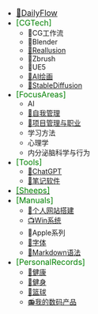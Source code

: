 * <font color=#008000 size=3>[🍔DailyFlow](/ProjectDocs/🍔DailyFlow.md)</font>
* <font color=#008000 size=3>[CGTech]</font>
  * 🍔CG工作流
  * 🍩Blender
  * [🥐Reallusion](/ProjectDocs/🥐Reallusion.md)
  * 🌮Zbrush
  * 🍓UE5
  * [🍺AI绘画](/ProjectDocs/🍺AI绘画.md)
  * [🥝StableDiffusion](/ProjectDocs/🥝StableDiffusion.md)
* <font color=#008000 size=3>[FocusAreas]</font>
  * AI
  * [🍳自我管理](/ProjectDocs/🍳自我管理.md)
  * [🍖项目管理与职业](/ProjectDocs/🍖项目管理与职业.md)
  * 学习方法
  * 心理学
  * 内分泌脑科学与行为
* <font color=#008000 size=3>[Tools]</font>
  * [🤖ChatGPT](/ProjectDocs/🤖ChatGPT.md)
  * [📑笔记软件](/ProjectDocs/📑笔记软件.md)
* <a href="http://www.baidu.com"><font color=#008000 size=3>[Sheeps]</font></a>
* <font color=#008000 size=3>[Manuals]</font>
  * [📡个人网站搭建](/ProjectDocs/📡个人网站搭建.md)
  * [📺Win系统](/ProjectDocs/📺Win系统.md)
  * 🍎Apple系列
  * [🍴字体](/ProjectDocs/🍴字体.md)
  * [🎲Markdown语法](/ProjectDocs/🎲Markdown语法.md)
* <font color=#008000 size=3>[PersonalRecords]</font>
  * [💪健康](/ProjectDocs/💪健康.md)
  * [🖖健身](https://pdmars.super.site/sp)
  * [🏀篮球](/ProjectDocs/🏀篮球.md)
  * [📻我的数码产品](https://pdmars.super.site/dp)
 
